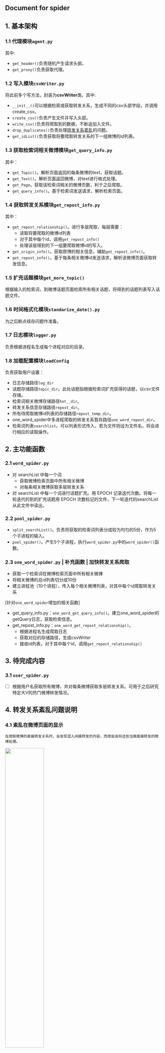 ## Document for spider

## 1. 基本架构
### 1.1	代理模块`agent.py`
其中:
- `get_header()`负责随机产生请求头部。
- `get_proxy()`负责获取代理。
### 1.2 写入模块`csvWriter.py`
将此前多个写方法，封装为**csvWriter**类。其中:
- `__init__()`可以根据检索或获取转发关系，生成不同的csv头部字段，并调用create_csv。
- `create_csv()`负责产生文件并写入头部。
- `write_csv()`负责将爬取到的数据，不断追加入文件。
- `drop_duplicates()`负责处理[转发关系紊乱](#4-转发关系紊乱问题说明)的问题。
- `get_idList()`负责获取将要爬取转发关系的下一组微博的id列表。
### 1.3	获取检索词相关微博模块`get_query_info.py`
其中：
- `get_Topic()`。解析页面返回的每条微博的text，获取话题。
- `get_Text()`。解析页面返回微博，对text进行格式处理。
- `get_Page`。获取该检索词相关的微博页数，利于之后爬取。
- `get_query_info()`。基于检索词发送请求，解析检索页面。
### 1.4 获取转发关系模块`get_repost_info.py`
其中：
- `get_repost_relationship()`。进行多层爬取，每层需要：
    - 读取将要爬取的微博id列表
    - 对于其中每个id，调用`get_repost_info()`
    - 处理该层得到的下一组要爬取微博id的写入。
- `get_origin_info()`。获取原博的相关信息，辅助`get_repost_info()`。
- `get_repost_info()`。基于每条相关微博id发送请求，解析该微博页面获取转发信息。
### 1.5 扩充话题模块`get_more_topic()`
根据输入的检索词，到微博话题页面检索所有相关话题，将得到的话题列表写入话题文件。
### 1.6 时间格式化模块`standarize_date().py`
为之后断点续存问题作准备。
### 1.7 日志模块`logger.py`
负责根据进程名生成每个进程对应的目录。
### 1.8 加载配置模块`loadConfig`
负责获取用户设置：
- 日志存储路径`log_dir`
- 话题存储路径`topic_dir`。此处话题指根据检索词扩充获得的话题，以csv文件存储。
- 检索词相关微博存储路径`hot__dir`。
- 转发关系信息存储路径`repost_dir`。
- 所有待爬取微博id列表的存储路径`repost_temp_dir`。
- one_word_spider中多进程爬取的转发关系暂存路径`one_word_repost_dir`。
- 检索词列表`searchlist`。可以列表形式传入，若为文件则设为文件名，将会进行相应的读取操作。
## 2. 主功能函数

### 2.1 `word_spider.py`
- 对 searchList 中每一个词
    - 获取微博检索页面中所有相关微博
    - 对每条相关微博获取多层转发关系
- 对 searchList 中每一个词进行话题扩充。用 EPOCH 记录迭代次数。将每一轮迭代的到的扩充话题用 EPOCH 次数标记的文件，下一轮迭代的searchList从此文件中读出。

### 2.2 `pool_spider.py`
- `split_searchList()`。负责将获取的检索词列表分成较为均匀的5份，作为5个子进程的输入。
- `pool_spider()`。产生5个子进程，执行`word_spider.py`中的`word_spider()`函数。

### 2.3 `one_word_spider.py` | 补充函数 | 加快转发关系爬取
- 获取一个检索词在微博检索页面中所有相关微博
- 将相关微博的总id列表切分成10份
- 建立进程池（10个进程），传入每个相关微博列表，对其中每个id爬取转发关系

[针对`one_word_spider`增加的相关函数]
- get_query_info.py：`one_word_get_query_info()`。建立one_word_spider的getQuery日志，获取检索信息。
- get_repost_info.py：`one_word_get_repost_relationship()`。
    - 根据进程名生成爬取日志
    - 获取对应的存储路径，生成csvWriter
    - 接收id列表，对于其中每个id，调用`get_repost_relationship()`
## 3. 待完成内容
### 3.1 `user_spider.py`
- [ ] 根据用户名获取所有微博，并对每条微博获取多层转发关系。可用于之后研究特定大V的热门微博转发情况。

## 4. 转发关系紊乱问题说明

### 4.1 紊乱在微博页面的显示
    
    在爬取微博的直接转发关系时，会发现混入间接转发的内容，而爬虫会将这些当做直接转发的微博处理。
<img src="https://raw.githubusercontent.com/WIN0624/IMAGE/master/img/20200724121139.png" width="50%" height="50%">

### 4.2 紊乱在爬取数据中的体现
* **问题：同一条微博，同时属于多个层** <br>
  对于显示紊乱的微博，其在整一条转发链中每次都会出现。以A为原创微博为例，转发链为"A <-B <-C <-D <-E"。<br>
  若E为紊乱微博，则在爬取A、B、C、D时都会出现该紊乱微博，则爬虫会多次记录，将E分别处理为第1、2、3、4层转发，即其与B（直接转发A）、C、D同层，且最后将其记录为D的直接转发。
> 注：整条转发链上的其它微博也会重复记录（如C、D）

* 影响1：爬取A、B、C直接转发时，对应字段会反复出现这条微博<br>
  [例子]<br>
  <img src="https://raw.githubusercontent.com/WIN0624/IMAGE/master/img/20200724151530.png" width="50%" height="50%"><br>
  其转发数据显示如下（实际上应取最后一层）：<br>
  <img src="https://raw.githubusercontent.com/WIN0624/IMAGE/master/img/20200724151705.png" width="70%" height="70%">

* 影响2：将爬取紊乱微博的转发关系时，level各不相同。实际上，仅最高level为正确的层数。<br>
  <img src="https://raw.githubusercontent.com/WIN0624/IMAGE/master/img/20200724152940.png" width="60%" height="60%">
